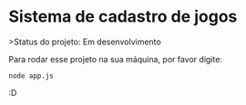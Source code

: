 <h1> Sistema de cadastro de jogos </h1>
>Status do projeto: Em desenvolvimento

Para rodar esse projeto na sua máquina, por favor digite:

```
node app.js
```

:D
